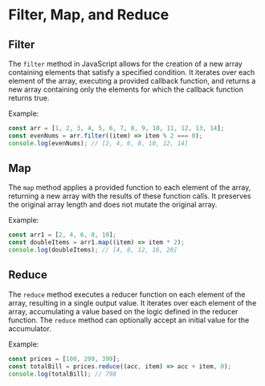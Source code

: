 # Filter, Map, and Reduce

## Filter

The `filter` method in JavaScript allows for the creation of a new array containing elements that satisfy a specified condition. It iterates over each element of the array, executing a provided callback function, and returns a new array containing only the elements for which the callback function returns true.

Example:

```jsx
const arr = [1, 2, 3, 4, 5, 6, 7, 8, 9, 10, 11, 12, 13, 14];
const evenNums = arr.filter((item) => item % 2 === 0);
console.log(evenNums); // [2, 4, 6, 8, 10, 12, 14]

```

## Map

The `map` method applies a provided function to each element of the array, returning a new array with the results of these function calls. It preserves the original array length and does not mutate the original array.

Example:

```jsx
const arr1 = [2, 4, 6, 8, 10];
const doubleItems = arr1.map((item) => item * 2);
console.log(doubleItems); // [4, 8, 12, 16, 20]

```

## Reduce

The `reduce` method executes a reducer function on each element of the array, resulting in a single output value. It iterates over each element of the array, accumulating a value based on the logic defined in the reducer function. The `reduce` method can optionally accept an initial value for the accumulator.

Example:

```jsx
const prices = [100, 299, 399];
const totalBill = prices.reduce((acc, item) => acc + item, 0);
console.log(totalBill); // 798

```